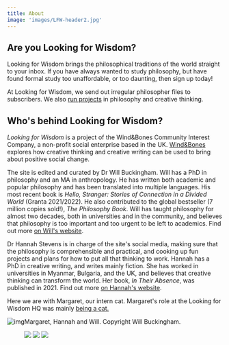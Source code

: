 ```yaml
---
title: About
image: 'images/LFW-header2.jpg'
---
```


## Are you Looking for Wisdom?

Looking for Wisdom brings the philosophical traditions of the world straight to your inbox. If you have always wanted to study philosophy, but have found formal study too unaffordable, or too daunting, then sign up today!

At Looking for Wisdom, we send out irregular philosopher files to subscribers. We also [run projects](/projects) in philosophy and creative thinking.

<div class="wrapper">
	<div class="divider div-transparent div-dot"></div>
</div>

## Who's behind Looking for Wisdom?

_Looking for Wisdom_ is a project of the Wind&Bones Community Interest Company, a non-profit social enterprise based in the UK. [Wind&Bones](https://www.windandbones.com) explores how creative thinking and creative writing can be used to bring about positive social change.

The site is edited and curated by Dr Will Buckingham. Will has a PhD in philosophy and an MA in anthropology. He has written both academic and popular philosophy and has been translated into multiple languages. His most recent book is _Hello, Stranger: Stories of Connection in a Divided World_  (Granta 2021/2022). He also contributed to the global bestseller (7 million copies sold!), _The Philosophy Book_. Will has taught philosophy for almost two decades, both in universities and in the community, and believes that philosophy is too important and too urgent to be left to academics. Find out more [on Will's website](https://www.willbuckingham.com).

Dr Hannah Stevens is in charge of the site's social media, making sure that the philosophy is comprehensible and practical, and cooking up fun projects and plans for how to put all that thinking to work. Hannah has a PhD in creative writing, and writes mainly fiction. She has worked in universities in Myanmar, Bulgaria, and the UK, and believes that creative thinking can transform the world. Her book, _In Their Absence_, was published in 2021. Find out more [on Hannah's website](https://www.hannahstevenswriter.com).

Here we are with Margaret, our intern cat. Margaret's role at the Looking for Wisdom HQ was mainly [being a cat.](/virtuous-cats/) 

![img](/images/mags.jpeg)Margaret, Hannah and Will. Copyright Will Buckingham. 

<figure src="__GHOST_URL__/content/images/2022/05/mags.jpeg" caption="Will, Hannah and Margaret the Intern Cat" >



<div class="gallery-box">
  <div class="gallery">
    <img src="/images/windandbonesworkshop.jpg" loading="lazy">
    <img src="/images/cafe3.jpg" loading="lazy">
    <img src="/images/hannah.jpg" loading="lazy">
  </div>
</div>
